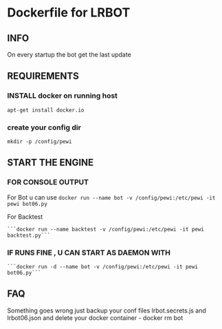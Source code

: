 # Dockerfile for LRBOT

## INFO
On every startup the bot get the last update

## REQUIREMENTS
### INSTALL docker on running host
  ```apt-get install docker.io```


### create your config dir
  ```mkdir -p /config/pewi```

  
## START THE ENGINE
  ### FOR CONSOLE OUTPUT
  For Bot u can use
  ```docker run --name bot -v /config/pewi:/etc/pewi -it pewi bot06.py```
  
  For Backtest
  
    ```docker run --name backtest -v /config/pewi:/etc/pewi -it pewi backtest.py```
  
  ### IF RUNS FINE , U CAN START AS DAEMON WITH
  
    ```docker run -d --name bot -v /config/pewi:/etc/pewi -it pewi bot06.py```

## FAQ
  Something goes wrong
  just backup your conf files lrbot.secrets.js and lrbot06.json 
  and delete your docker container - docker rm bot
  
